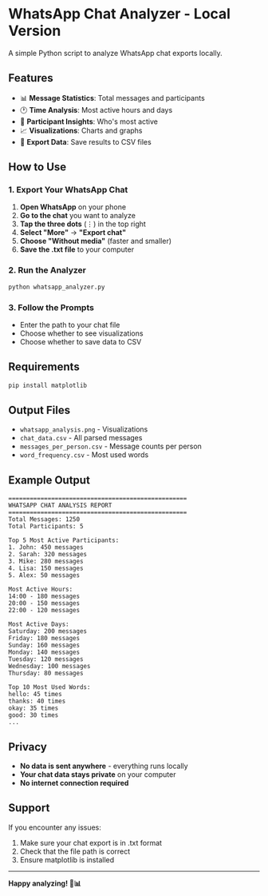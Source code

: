 # WhatsApp Chat Analyzer - Local Version

A simple Python script to analyze WhatsApp chat exports locally.

## Features

- 📊 **Message Statistics**: Total messages and participants
- 🕐 **Time Analysis**: Most active hours and days
- 👥 **Participant Insights**: Who's most active
- 📈 **Visualizations**: Charts and graphs
- 💾 **Export Data**: Save results to CSV files

## How to Use

### 1. Export Your WhatsApp Chat

1. **Open WhatsApp** on your phone
2. **Go to the chat** you want to analyze
3. **Tap the three dots** (⋮) in the top right
4. **Select "More"** → **"Export chat"**
5. **Choose "Without media"** (faster and smaller)
6. **Save the .txt file** to your computer

### 2. Run the Analyzer

```bash
python whatsapp_analyzer.py
```

### 3. Follow the Prompts

- Enter the path to your chat file
- Choose whether to see visualizations
- Choose whether to save data to CSV

## Requirements

```bash
pip install matplotlib
```

## Output Files

- `whatsapp_analysis.png` - Visualizations
- `chat_data.csv` - All parsed messages
- `messages_per_person.csv` - Message counts per person
- `word_frequency.csv` - Most used words

## Example Output

```
==================================================
WHATSAPP CHAT ANALYSIS REPORT
==================================================
Total Messages: 1250
Total Participants: 5

Top 5 Most Active Participants:
1. John: 450 messages
2. Sarah: 320 messages
3. Mike: 280 messages
4. Lisa: 150 messages
5. Alex: 50 messages

Most Active Hours:
14:00 - 180 messages
20:00 - 150 messages
22:00 - 120 messages

Most Active Days:
Saturday: 200 messages
Friday: 180 messages
Sunday: 160 messages
Monday: 140 messages
Tuesday: 120 messages
Wednesday: 100 messages
Thursday: 80 messages

Top 10 Most Used Words:
hello: 45 times
thanks: 40 times
okay: 35 times
good: 30 times
...
```

## Privacy

- **No data is sent anywhere** - everything runs locally
- **Your chat data stays private** on your computer
- **No internet connection required**

## Support

If you encounter any issues:
1. Make sure your chat export is in .txt format
2. Check that the file path is correct
3. Ensure matplotlib is installed

---

**Happy analyzing! 📱📊** 